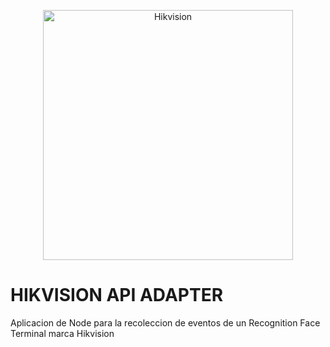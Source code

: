 <p align="center">
  <a target="blank"><img src="https://encrypted-tbn0.gstatic.com/images?q=tbn:ANd9GcTVh4Ht3ndG_Oin4IWpBgsdFi75OoHvjSNsgQ&usqp=CAU" width="400" alt="Hikvision" /></a>
</p>


# HIKVISION API ADAPTER
Aplicacion de Node para la recoleccion de eventos de un Recognition Face Terminal marca Hikvision

  





